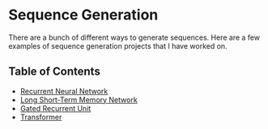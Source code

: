 # Sequence Generation
There are a bunch of different ways to generate sequences. Here are a few examples of sequence generation projects that I have worked on.

## Table of Contents
- [Recurrent Neural Network](1-rnn/README.md)
- [Long Short-Term Memory Network](2-lstm/README.md)
- [Gated Recurrent Unit](3-gru/README.md)
- [Transformer](4-transformer/README.md)